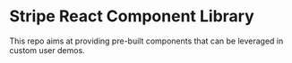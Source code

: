 # Stripe React Component Library
This repo aims at providing pre-built components that can be leveraged in custom user demos.

